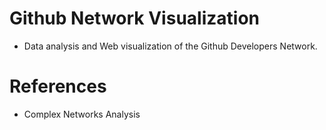 # Github Network Visualization

* Data analysis and Web visualization of the Github Developers Network.

# References
  -  Complex Networks Analysis

